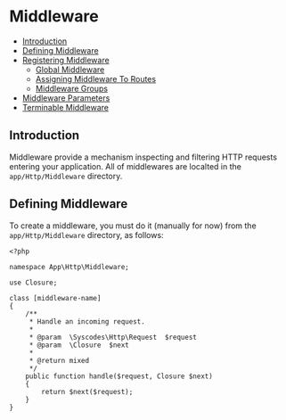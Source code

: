 # Middleware

- [Introduction](#introduction)
- [Defining Middleware](#defining-middleware)
- [Registering Middleware](#registering-middleware)
    - [Global Middleware](#global-middleware)
    - [Assigning Middleware To Routes](#assigning-middleware-routes)
    - [Middleware Groups](#middleware-groups)
- [Middleware Parameters](#middleware-parameters)
- [Terminable Middleware](#terminabe-middleware)

<a name="introduction"></a>
## Introduction

Middleware provide a mechanism inspecting and filtering  HTTP requests entering your application. All of middlewares are localted in the `app/Http/Middleware` directory. 

<a name="defining-middleware"></a>
## Defining Middleware

To create a middleware, you must do it (manually for now) from the `app/Http/Middleware` directory, as follows:

    <?php

    namespace App\Http\Middleware;

    use Closure;

    class [middleware-name]
    {
        /**
         * Handle an incoming request.
         * 
         * @param  \Syscodes\Http\Request  $request
         * @param  \Closure  $next
         * 
         * @return mixed
         */
        public function handle($request, Closure $next)
        {
            return $next($request);
        }
    }

